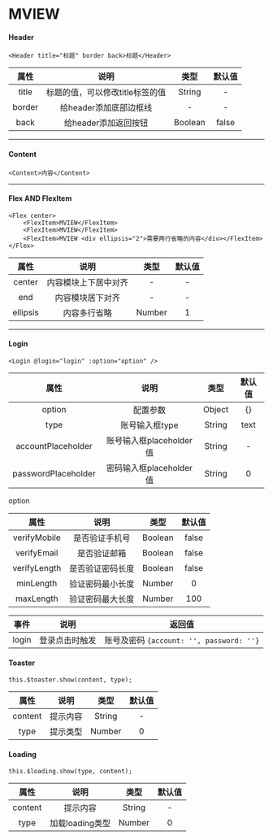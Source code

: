 # MVIEW


#### Header
```
<Header title="标题" border back>标题</Header>
```
| 属性 | 说明 | 类型 | 默认值 |
| :--: | :--: | :--: | :--: |
| title | 标题的值，可以修改title标签的值 | String | - |
| border | 给header添加底部边框线 | - | - |
| back | 给header添加返回按钮 | Boolean | false |

---

#### Content
```
<Content>内容</Content>
```

---

#### Flex AND FlexItem
```
<Flex center>
    <FlexItem>MVIEW</FlexItem>
    <FlexItem>MVIEW</FlexItem>
    <FlexItem>MVIEW <div ellipsis="2">需要两行省略的内容</div></FlexItem>
</Flex>
```
| 属性 | 说明 | 类型 | 默认值 |
| :--: | :--: | :--: | :--: |
| center | 内容模块上下居中对齐 | - | - |
| end | 内容模块居下对齐 | - | - |
| ellipsis | 内容多行省略 | Number | 1 |

---

#### Login
```
<Login @login="login" :option="option" />
```

| 属性 | 说明 | 类型 | 默认值 |
| :--: | :--: | :--: | :--: |
| option | 配置参数 | Object | {} |
| type | 账号输入框type | String | text |
| accountPlaceholder | 账号输入框placeholder值 | String | - |
| passwordPlaceholder | 密码输入框placeholder值 | String | 0 |

option

| 属性 | 说明 | 类型 | 默认值 |
| :--: | :--: | :--: | :--: |
| verifyMobile | 是否验证手机号 | Boolean | false |
| verifyEmail | 是否验证邮箱 | Boolean | false |
| verifyLength | 是否验证密码长度 | Boolean | false |
| minLength | 验证密码最小长度 | Number | 0 |
| maxLength | 验证密码最大长度 | Number | 100 |

| 事件 | 说明 | 返回值 |
| :--: | :--: | :--: |
| login | 登录点击时触发 | 账号及密码 ```{account: '', password: ''}``` |

#### Toaster
```
this.$toaster.show(content, type);
```
| 属性 | 说明 | 类型 | 默认值 |
| :--: | :--: | :--: | :--: |
| content | 提示内容 | String | - |
| type | 提示类型 | Number | 0 |

#### Loading
```
this.$loading.show(type, content);
```
| 属性 | 说明 | 类型 | 默认值 |
| :--: | :--: | :--: | :--: |
| content | 提示内容 | String | - |
| type | 加载loading类型 | Number | 0 |
